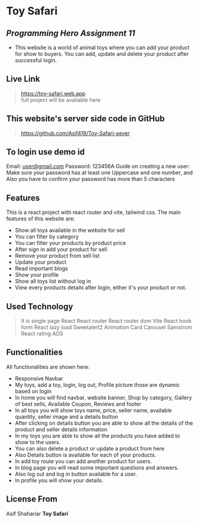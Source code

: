 # Toy Safari 
## _Programming Hero Assignment 11_
- This website is a world of animal toys where you can add your product for show to buyers. You can add, update and delete your product after successful login.

## Live Link
> https://toy-safari.web.app  
full project will be available here

## This website's server side code in GitHub
> https://github.com/Asif419/Toy-Safari-sever

## To login use demo id
Email: user@gmail.com
Password: 123456A
Guide on creating a new user: Make sure your password has at least one Uppercase and one number, and Also you have to confirm your password has more than 5 characters

## Features
This is a react project with react router and vite, tailwind css. The main features of this website are: 
- Show all toys available in the website for sell
- You can filter by category
- You can filter your products by product price
- After sign in add your product for sell
- Remove your product from sell list
- Update your product
- Read important blogs
- Show your profile
- Show all toys list without log in
- View every products details after login, either it's your product or not.

## Used Technology 
> It is single page 
> React
> React router
> React router dom
> Vite
> React hook form
> React lazy load
> Sweetalert2
> Animation
> Card Carousel
> Samstrom React rating
> AOS

## Functionalities

All functionalities are shown here:

- Responsive Navbar 
- My toys, add a toy, login, log out, Profile picture those are dynamic based on login
- In home you will find navbar, website banner, Shop by category, Gallery of best sells, Available Coupon, Reviews and footer
- In all toys you will show toys name, price, seller name, available quantity, seller image and a details button
- After clicking on details button you are able to show all the details of the product and seller details information
- In my toys you are able to show all the products you have added to show to the users.
- You can also delete a product or update a product from here
- Also Details button is available for each of your products.
- In add toy route you can add another product for users.
- In blog page you will read some important questions and answers.
- Also log out and log in button available for a user.
- In profile you will show your details.


## License From
Asif Shahariar
**Toy Safari**
